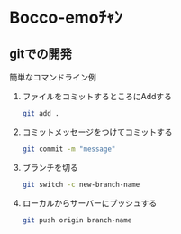 # Bocco-emoﾁｬﾝ

## gitでの開発
簡単なコマンドライン例
1. ファイルをコミットするところにAddする
    ``` zsh 
    git add .
    ```
2. コミットメッセージをつけてコミットする
    ``` zsh 
    git commit -m "message"
    ```
3. ブランチを切る
    ``` zsh
    git switch -c new-branch-name
    ```
4. ローカルからサーバーにプッシュする
    ``` zsh 
    git push origin branch-name
    ```